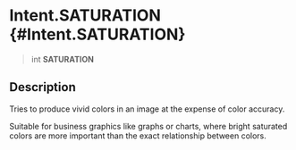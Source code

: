 Intent.SATURATION {#Intent.SATURATION}
=================

> int **SATURATION**

Description
-----------

Tries to produce vivid colors in an image at the expense of color
accuracy.

Suitable for business graphics like graphs or charts, where bright
saturated colors are more important than the exact relationship between
colors.
